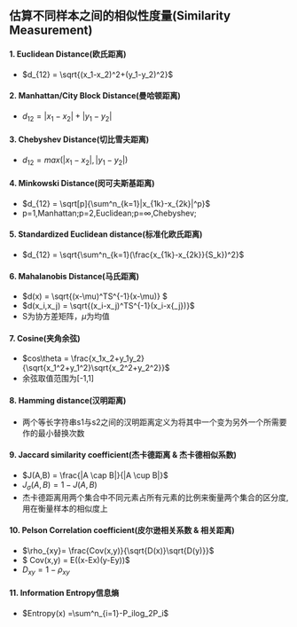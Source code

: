 ## 估算不同样本之间的相似性度量(Similarity Measurement)

#### 1. Euclidean Distance(欧氏距离)
- $d_{12} = \sqrt{(x_1-x_2)^2+(y_1-y_2)^2}$
#### 2. Manhattan/City Block Distance(曼哈顿距离)
- $d_{12} = |x_1-x_2|+|y_1-y_2|$
#### 3. Chebyshev Distance(切比雪夫距离)
- $d_{12} = max(|x_1-x_2|,|y_1-y_2|)$
#### 4. Minkowski Distance(闵可夫斯基距离)
- $d_{12} = \sqrt[p]{\sum^n_{k=1}|x_{1k}-x_{2k}|^p}$
- p=1,Manhattan;p=2,Euclidean;p=$\infty$,Chebyshev; 
#### 5. Standardized Euclidean distance(标准化欧氏距离)
- $d_{12} = \sqrt{\sum^n_{k=1}(\frac{x_{1k}-x_{2k}}{S_k})^2}$
#### 6. Mahalanobis Distance(马氏距离)
- $d(x) = \sqrt{(x-\mu)^TS^{-1}(x-\mu)} $
- $d(x_i,x_j) = \sqrt{(x_i-x_j)^TS^{-1}(x_i-x{_j})}$
- S为协方差矩阵，$\mu$为均值
#### 7. Cosine(夹角余弦)
- $cos\theta = \frac{x_1x_2+y_1y_2}{\sqrt{x_1^2+y_1^2}\sqrt{x_2^2+y_2^2}}$
- 余弦取值范围为[-1,1]
#### 8. Hamming distance(汉明距离)
- 两个等长字符串s1与s2之间的汉明距离定义为将其中一个变为另外一个所需要作的最小替换次数
#### 9. Jaccard similarity coefficient(杰卡德距离 & 杰卡德相似系数)
- $J(A,B) = \frac{|A \cap B|}{|A \cup B|}$
- $J_{\sigma}(A,B) = 1-J(A,B)$
- 杰卡德距离用两个集合中不同元素占所有元素的比例来衡量两个集合的区分度,用在衡量样本的相似度上
#### 10. Pelson Correlation coefficient(皮尔逊相关系数 & 相关距离)
- $\rho_{xy}= \frac{Cov(x,y)}{\sqrt{D(x)}\sqrt{D(y)}}$
- $ Cov(x,y) = E((x-Ex)(y-Ey))$
- $D_{xy} = 1-\rho_{xy}$
#### 11. Information Entropy信息熵
- $Entropy(x) =\sum^n_{i=1}-P_ilog_2P_i$
